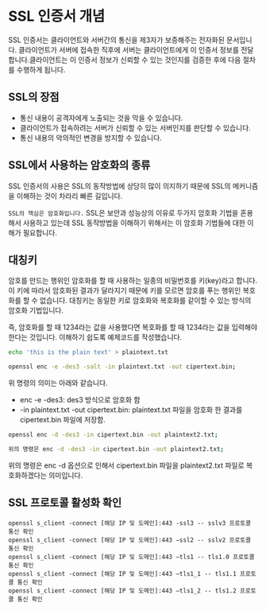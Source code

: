 # SSL 인증서 개념

SSL 인증서는 클라이언트와 서버간의 통신을 제3자가 보증해주는 전자화된 문서입니다. 클라이언트가 서버에 접속한 직후에 서버는 클라이언트에게 이 인증서 정보를 전달합니다.클라이언트는 이 인증서 정보가 신뢰할 수 있는 것인지를 검증한 후에 다음 절차를 수행하게 됩니다. 

## SSL의 장점

- 통신 내용이 공격자에게 노출되는 것을 막을 수 있습니다.
- 클라이언트가 접속하려는 서버가 신뢰할 수 있는 서버인지를 판단할 수 있습니다.
- 통신 내용의 악의적인 변경을 방지할 수 있습니다.

## SSL에서 사용하는 암호화의 종류

SSL 인증서의 사용은 SSL의 동작방법에 상당히 많이 의지하기 때문에 SSL의 메커니즘을 이해하는 것이 차라리 빠른 길입니다.

`SSL의 핵심은 암호화입니다.` SSL은 보안과 성능상의 이유로 두가지 암호화 기법을 혼용해서 사용하고 있는데 SSL 동작방법을 이해하기 위해서는 이 암호화 기법들에 대한 이해가 필요합니다. 


## 대칭키

암호를 만드는 행위인 암호화를 할 때 사용하는 일종의 비밀번호를 키(key)라고 합니다. 이 키에 따라서 암호화된 결과가 달라지기 때문에 키를 모르면 암호를 푸는 행위인 복호화를 할 수 없습니다. 대칭키는 동일한 키로 암호화와 복호화를 같이할 수 있는 방식의 암호화 기법입니다. 

즉, 암호화를 할 때 1234라는 값을 사용했다면 복호화를 할 때 1234라는 값을 입력해야 한다는 것입니다. 이해하기 쉽도록 예제코드를 작성했습니다.

```bash
echo 'this is the plain text' > plaintext.txt

openssl enc -e -des3 -salt -in plaintext.txt -out cipertext.bin;
```

위 명령의 의미는 아래와 같습니다.

- enc -e -des3: des3 방식으로 암호화 함
- -in plaintext.txt -out cipertext.bin: plaintext.txt 파일을 암호화 한 결과를 cipertext.bin 파일에 저장함.

```bash
openssl enc -d -des3 -in cipertext.bin -out plaintext2.txt;
```

```bash
위의 명령은 enc -d -des3 -in cipertext.bin -out plaintext2.txt;
```
위의 명령은 enc -d 옵션으로 인해서 cipertext.bin 파일을 plaintext2.txt 파일로 복호화하겠다는 의미입니다.

## SSL 프로토콜 활성화 확인

```
openssl s_client -connect [해당 IP 및 도메인]:443 -ssl3 -- sslv3 프로토콜 통신 확인
openssl s_client -connect [해당 IP 및 도메인]:443 –ssl2 -- sslv2 프로토콜 통신 확인
openssl s_client -connect [해당 IP 및 도메인]:443 –tls1 -- tls1.0 프로토콜 통신 확인
openssl s_client -connect [해당 IP 및 도메인]:443 –tls1_1 -- tls1.1 프로토콜 통신 확인
openssl s_client -connect [해당 IP 및 도메인]:443 –tls1_2 -- tls1.2 프로토콜 통신 확인
```
